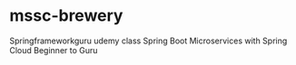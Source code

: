 # mssc-brewery
Springframeworkguru udemy class Spring Boot Microservices with Spring Cloud Beginner to Guru
